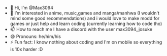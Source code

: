 - 👋 Hi, I’m @Max3094
- 👀 I’m interested in anime, music,games and manga/manhwa (I wouldn't mind some good recommendations) and i would love to make modd for games or just help and learn coding (currently learning how to code tho)
- 📫 How to reach me I have a discord with the user max3094_josuke
- 😄 Pronouns: he/him/his
- ⚡ Fun fact: I know nothing about coding and I'm on mobile so everything is 10x harder :D
